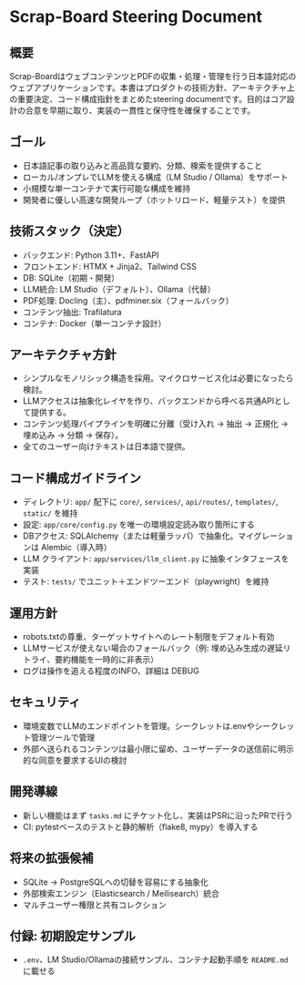 # Scrap-Board Steering Document

## 概要
Scrap-BoardはウェブコンテンツとPDFの収集・処理・管理を行う日本語対応のウェブアプリケーションです。本書はプロダクトの技術方針、アーキテクチャ上の重要決定、コード構成指針をまとめたsteering documentです。目的はコア設計の合意を早期に取り、実装の一貫性と保守性を確保することです。

## ゴール
- 日本語記事の取り込みと高品質な要約、分類、検索を提供すること
- ローカル/オンプレでLLMを使える構成（LM Studio / Ollama）をサポート
- 小規模な単一コンテナで実行可能な構成を維持
- 開発者に優しい高速な開発ループ（ホットリロード、軽量テスト）を提供

## 技術スタック（決定）
- バックエンド: Python 3.11+、FastAPI
- フロントエンド: HTMX + Jinja2、Tailwind CSS
- DB: SQLite（初期・開発）
- LLM統合: LM Studio（デフォルト）、Ollama（代替）
- PDF処理: Docling（主）、pdfminer.six（フォールバック）
- コンテンツ抽出: Trafilatura
- コンテナ: Docker（単一コンテナ設計）

## アーキテクチャ方針
- シンプルなモノリシック構造を採用。マイクロサービス化は必要になったら検討。
- LLMアクセスは抽象化レイヤを作り、バックエンドから呼べる共通APIとして提供する。
- コンテンツ処理パイプラインを明確に分離（受け入れ → 抽出 → 正規化 → 埋め込み → 分類 → 保存）。
- 全てのユーザー向けテキストは日本語で提供。

## コード構成ガイドライン
- ディレクトリ: `app/` 配下に `core/`, `services/`, `api/routes/`, `templates/`, `static/` を維持
- 設定: `app/core/config.py` を唯一の環境設定読み取り箇所にする
- DBアクセス: SQLAlchemy（または軽量ラッパ）で抽象化。マイグレーションは Alembic（導入時）
- LLM クライアント: `app/services/llm_client.py` に抽象インタフェースを実装
- テスト: `tests/` でユニット＋エンドツーエンド（playwright）を維持

## 運用方針
- robots.txtの尊重、ターゲットサイトへのレート制限をデフォルト有効
- LLMサービスが使えない場合のフォールバック（例: 埋め込み生成の遅延リトライ、要約機能を一時的に非表示）
- ログは操作を追える程度のINFO、詳細は DEBUG

## セキュリティ
- 環境変数でLLMのエンドポイントを管理。シークレットは.envやシークレット管理ツールで管理
- 外部へ送られるコンテンツは最小限に留め、ユーザーデータの送信前に明示的な同意を要求するUIの検討

## 開発導線
- 新しい機能はまず `tasks.md` にチケット化し、実装はPSRに沿ったPRで行う
- CI: pytestベースのテストと静的解析（flake8, mypy）を導入する

## 将来の拡張候補
- SQLite → PostgreSQLへの切替を容易にする抽象化
- 外部検索エンジン（Elasticsearch / Meilisearch）統合
- マルチユーザー権限と共有コレクション

## 付録: 初期設定サンプル
- `.env`、LM Studio/Ollamaの接続サンプル、コンテナ起動手順を `README.md` に載せる
